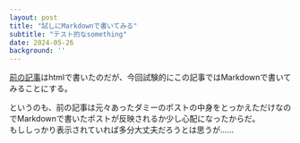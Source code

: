 ```yaml
---
layout: post
title: "試しにMarkdownで書いてみる"
subtitle: "テスト的なsomething"
date: 2024-05-26
background: ''
---
```


[前の記事](https://wvn1003willem.github.io/huis/2024/05/26/youyaku.html)はhtmlで書いたのだが、今回試験的にこの記事ではMarkdownで書いてみることにする。

というのも、前の記事は元々あったダミーのポストの中身をとっかえただけなのでMarkdownで書いたポストが反映されるか少し心配になったからだ。  
もししっかり表示されていれば多分大丈夫だろうとは思うが……